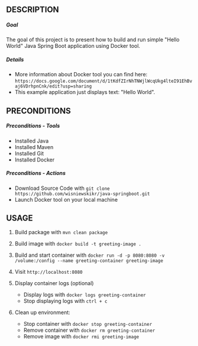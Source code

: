 DESCRIPTION
-----------

##### Goal
The goal of this project is to present how to build and run simple "Hello World" Java Spring Boot application using Docker tool.


##### Details
* More information about Docker tool you can find here: `https://docs.google.com/document/d/1tKdfZIrNhTNWjlWcqUkg4lteI91EhBvaj6VDrhpnCnk/edit?usp=sharing`
* This example application just displays text: "Hello World".


PRECONDITIONS
-------------

##### Preconditions - Tools
* Installed Java
* Installed Maven
* Installed Git
* Installed Docker

##### Preconditions - Actions
* Download Source Code with `git clone https://github.com/wisniewskikr/java-springboot.git`
* Launch Docker tool on your local machine


USAGE
-----

1. Build package with `mvn clean package`
2. Build image with `docker build -t greeting-image .`
3. Build and start container with `docker run -d -p 8080:8080 -v /volume:/config --name greeting-container greeting-image`
4. Visit `http://localhost:8080`
5. Display container logs (optional)

    * Display logs with `docker logs greeting-container`
    * Stop displaying logs with `ctrl + c`
6. Clean up environment:

    * Stop container with `docker stop greeting-container`
    * Remove container with `docker rm greeting-container`
    * Remove image with `docker rmi greeting-image`